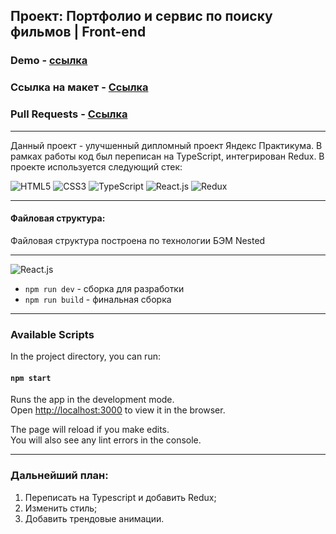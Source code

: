 ## Проект: Портфолио и сервис по поиску фильмов | Front-end

### Demo - [ссылка](https://movies.developer.nomoredomains.rocks/)
### Ссылка на макет - [Ссылка](https://disk.yandex.ru/d/x_tQ3ELDw5-_Zw)
### Pull Requests - [Ссылка](https://github.com/orlov-oleg-developer/movies-explorer-frontend/pull/2)

---
Данный проект - улучшенный дипломный проект Яндекс Практикума. В рамках работы код был переписан на TypeScript, интегрирован Redux. В проекте используется следующий стек:

![HTML5](https://img.shields.io/badge/HTML5-E34F26?style=for-the-badge&logo=html5&logoColor=white) 
![CSS3](https://img.shields.io/badge/CSS3-1572B6?style=for-the-badge&logo=css3&logoColor=white)
![TypeScript](https://img.shields.io/badge/TypeScript-323330?style=for-the-badge&logo=typescript&logoColor=F7DF1E)
![React.js](https://img.shields.io/badge/React-20232A?style=for-the-badge&logo=react&logoColor=61DAFB)
![Redux](https://img.shields.io/badge/Redux-593D88?style=for-the-badge&logo=redux&logoColor=white)

---

#### Файловая структура:

Файловая структура построена по технологии БЭМ Nested

---

![React.js](https://img.shields.io/badge/React-20232A?style=for-the-badge&logo=react&logoColor=61DAFB)


* `npm run dev` - сборка для разработки
* `npm run build` - финальная сборка

---

### Available Scripts

In the project directory, you can run:

#### `npm start`

Runs the app in the development mode.\
Open [http://localhost:3000](http://localhost:3000) to view it in the browser.

The page will reload if you make edits.\
You will also see any lint errors in the console.

---
### Дальнейший план:

1. Переписать на Typescript и добавить Redux;
2. Изменить стиль;
3. Добавить трендовые анимации.

